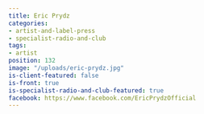 ```yaml
---
title: Eric Prydz
categories:
- artist-and-label-press
- specialist-radio-and-club
tags:
- artist
position: 132
image: "/uploads/eric-prydz.jpg"
is-client-featured: false
is-front: true
is-specialist-radio-and-club-featured: true
facebook: https://www.facebook.com/EricPrydzOfficial
---
```


